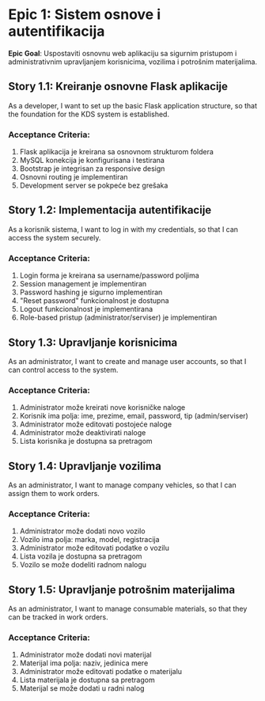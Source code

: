 # Epic 1: Sistem osnove i autentifikacija

**Epic Goal**: Uspostaviti osnovnu web aplikaciju sa sigurnim pristupom i administrativnim upravljanjem korisnicima, vozilima i potrošnim materijalima.

## Story 1.1: Kreiranje osnovne Flask aplikacije
As a developer,
I want to set up the basic Flask application structure,
so that the foundation for the KDS system is established.

### Acceptance Criteria:
1. Flask aplikacija je kreirana sa osnovnom strukturom foldera
2. MySQL konekcija je konfigurisana i testirana
3. Bootstrap je integrisan za responsive design
4. Osnovni routing je implementiran
5. Development server se pokреće bez grešaka

## Story 1.2: Implementacija autentifikacije
As a korisnik sistema,
I want to log in with my credentials,
so that I can access the system securely.

### Acceptance Criteria:
1. Login forma je kreirana sa username/password poljima
2. Session management je implementiran
3. Password hashing je sigurno implementiran
4. "Reset password" funkcionalnost je dostupna
5. Logout funkcionalnost je implementirana
6. Role-based pristup (administrator/serviser) je implementiran

## Story 1.3: Upravljanje korisnicima
As an administrator,
I want to create and manage user accounts,
so that I can control access to the system.

### Acceptance Criteria:
1. Administrator može kreirati nove korisničke naloge
2. Korisnik ima polja: ime, prezime, email, password, tip (admin/serviser)
3. Administrator može editovati postojeće naloge
4. Administrator može deaktivirati naloge
5. Lista korisnika je dostupna sa pretrаgom

## Story 1.4: Upravljanje vozilima
As an administrator,
I want to manage company vehicles,
so that I can assign them to work orders.

### Acceptance Criteria:
1. Administrator može dodati novo vozilo
2. Vozilo ima polja: marka, model, registracija
3. Administrator može editovati podatke o vozilu
4. Lista vozila je dostupna sa pretrаgom
5. Vozilo se može dodeliti radnom nalogu

## Story 1.5: Upravljanje potrošnim materijalima
As an administrator,
I want to manage consumable materials,
so that they can be tracked in work orders.

### Acceptance Criteria:
1. Administrator može dodati novi materijal
2. Materijal ima polja: naziv, jedinica mere
3. Administrator može editovati podatke o materijalu
4. Lista materijala je dostupna sa pretrаgom
5. Materijal se može dodati u radni nalog
